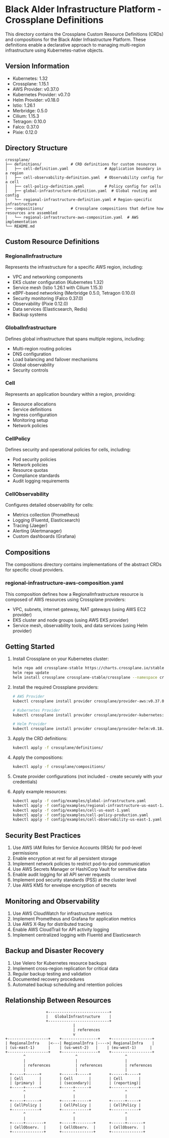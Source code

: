 # Black Alder Infrastructure Platform - Crossplane Definitions

This directory contains the Crossplane Custom Resource Definitions (CRDs) and compositions for the Black Alder Infrastructure Platform. These definitions enable a declarative approach to managing multi-region infrastructure using Kubernetes-native objects.

## Version Information

- Kubernetes: 1.32
- Crossplane: 1.15.1
- AWS Provider: v0.37.0
- Kubernetes Provider: v0.7.0
- Helm Provider: v0.18.0
- Istio: 1.26.1
- Merbridge: 0.5.0
- Cilium: 1.15.3
- Tetragon: 0.10.0
- Falco: 0.37.0
- Pixie: 0.12.0

## Directory Structure

```
crossplane/
├── definitions/             # CRD definitions for custom resources
│   ├── cell-definition.yaml                # Application boundary in a region
│   ├── cell-observability-definition.yaml  # Observability config for a cell
│   ├── cell-policy-definition.yaml         # Policy config for cells
│   ├── global-infrastructure-definition.yaml  # Global routing and config
│   └── regional-infrastructure-definition.yaml # Region-specific infrastructure
├── compositions/            # Crossplane compositions that define how resources are assembled
│   └── regional-infrastructure-aws-composition.yaml  # AWS implementation
└── README.md
```

## Custom Resource Definitions

### RegionalInfrastructure

Represents the infrastructure for a specific AWS region, including:

- VPC and networking components
- EKS cluster configuration (Kubernetes 1.32)
- Service mesh (Istio 1.26.1 with Cilium 1.15.3)
- eBPF-based networking (Merbridge 0.5.0, Tetragon 0.10.0)
- Security monitoring (Falco 0.37.0)
- Observability (Pixie 0.12.0)
- Data services (Elasticsearch, Redis)
- Backup systems

### GlobalInfrastructure

Defines global infrastructure that spans multiple regions, including:

- Multi-region routing policies
- DNS configuration
- Load balancing and failover mechanisms
- Global observability
- Security controls

### Cell

Represents an application boundary within a region, providing:

- Resource allocations
- Service definitions
- Ingress configuration
- Monitoring setup
- Network policies

### CellPolicy

Defines security and operational policies for cells, including:

- Pod security policies
- Network policies
- Resource quotas
- Compliance standards
- Audit logging requirements

### CellObservability

Configures detailed observability for cells:

- Metrics collection (Prometheus)
- Logging (Fluentd, Elasticsearch)
- Tracing (Jaeger)
- Alerting (Alertmanager)
- Custom dashboards (Grafana)

## Compositions

The compositions directory contains implementations of the abstract CRDs for specific cloud providers.

### regional-infrastructure-aws-composition.yaml

This composition defines how a RegionalInfrastructure resource is composed of AWS resources using Crossplane providers:

- VPC, subnets, internet gateway, NAT gateways (using AWS EC2 provider)
- EKS cluster and node groups (using AWS EKS provider)
- Service mesh, observability tools, and data services (using Helm provider)

## Getting Started

1. Install Crossplane on your Kubernetes cluster:

   ```bash
   helm repo add crossplane-stable https://charts.crossplane.io/stable
   helm repo update
   helm install crossplane crossplane-stable/crossplane --namespace crossplane-system --create-namespace --version 1.15.1
   ```

2. Install the required Crossplane providers:

   ```bash
   # AWS Provider
   kubectl crossplane install provider crossplane/provider-aws:v0.37.0

   # Kubernetes Provider
   kubectl crossplane install provider crossplane/provider-kubernetes:v0.7.0

   # Helm Provider
   kubectl crossplane install provider crossplane/provider-helm:v0.18.0
   ```

3. Apply the CRD definitions:

   ```bash
   kubectl apply -f crossplane/definitions/
   ```

4. Apply the compositions:

   ```bash
   kubectl apply -f crossplane/compositions/
   ```

5. Create provider configurations (not included - create securely with your credentials)
6. Apply example resources:

   ```bash
   kubectl apply -f config/examples/global-infrastructure.yaml
   kubectl apply -f config/examples/regional-infrastructure-us-east-1.yaml
   kubectl apply -f config/examples/cell-us-east-1.yaml
   kubectl apply -f config/examples/cell-policy-production.yaml
   kubectl apply -f config/examples/cell-observability-us-east-1.yaml
   ```

## Security Best Practices

1. Use AWS IAM Roles for Service Accounts (IRSA) for pod-level permissions
2. Enable encryption at rest for all persistent storage
3. Implement network policies to restrict pod-to-pod communication
4. Use AWS Secrets Manager or HashiCorp Vault for sensitive data
5. Enable audit logging for all API server requests
6. Implement pod security standards (PSS) at the cluster level
7. Use AWS KMS for envelope encryption of secrets

## Monitoring and Observability

1. Use AWS CloudWatch for infrastructure metrics
2. Implement Prometheus and Grafana for application metrics
3. Use AWS X-Ray for distributed tracing
4. Enable AWS CloudTrail for API activity logging
5. Implement centralized logging with Fluentd and Elasticsearch

## Backup and Disaster Recovery

1. Use Velero for Kubernetes resource backups
2. Implement cross-region replication for critical data
3. Regular backup testing and validation
4. Documented recovery procedures
5. Automated backup scheduling and retention policies

## Relationship Between Resources

```
                  +---------------------------+
                  |   GlobalInfrastructure    |
                  +---------------------------+
                              |
                              | references
                              v
+------------------+    +----------------+    +------------------+
| RegionalInfra    |<---| RegionalInfra |---->| RegionalInfra    |
| (us-east-1)      |    | (us-west-2)   |    | (eu-west-1)      |
+------------------+    +----------------+    +------------------+
        ^                      ^                     ^
        |                      |                     |
        | references           | references          | references
        |                      |                     |
  +-----+------+        +------+-----+        +------+-----+
  | Cell       |        | Cell       |        | Cell       |
  | (primary)  |        | (secondary)|        | (reporting)|
  +-----+------+        +-----+------+        +------------+
        ^                     ^                      ^
        |                     |                      |
  +-----+------+        +-----+------+        +------+-----+
  | CellPolicy |        | CellPolicy |        | CellPolicy |
  +------------+        +------------+        +------------+
        ^                     ^                      ^
        |                     |                      |
  +-----+--------+      +-----+--------+      +------+-------+
  | CellObserv.  |      | CellObserv.  |      | CellObserv.  |
  +--------------+      +--------------+      +--------------+
```
